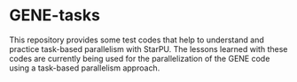 # GENE-tasks

This repository provides some test codes that help to understand and practice
task-based parallelism with StarPU.
The lessons learned with these codes are currently being used for the
parallelization of the GENE code using a task-based parallelism approach.
